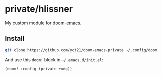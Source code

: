 # private/hlissner

My custom module for [doom-emacs](https://github.com/hlissner/doom-emacs).

## Install

``` sh
git clone https://github.com/yct21/doom-emacs-private ~/.config/doom
```

And use this `doom!` block in `~/.emacs.d/init.el`:

```emacs-lisp
(doom! :config (private +xdg))
```
